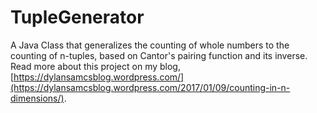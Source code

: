 # TupleGenerator
A Java Class that generalizes the counting of whole numbers to the counting of n-tuples, based on Cantor's pairing function 
and its inverse. Read more about this project on my blog, 
[https://dylansamcsblog.wordpress.com/](https://dylansamcsblog.wordpress.com/2017/01/09/counting-in-n-dimensions/).
